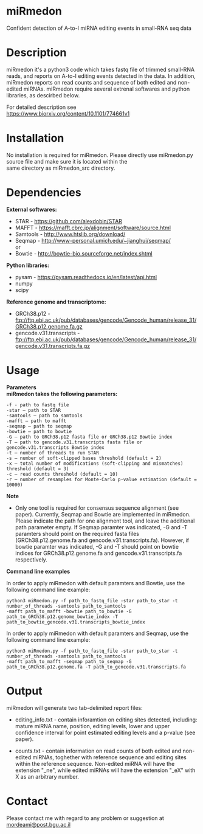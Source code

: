 # miRmedon
Confident detection of A-to-I miRNA editing events in small-RNA seq data

# Description
miRmedon it's a python3 code which takes fastq file of trimmed small-RNA reads, and reports on A-to-I editing events 
detected in the data. In addition, miRmedon reports on read counts and sequence of both edited and non-edited miRNAs. 
miRmedon require several extrenal softwares and python libraries, as descirbed below.

For detailed description see https://www.biorxiv.org/content/10.1101/774661v1

# Installation
No installation is required for miRmedon. Please directly use miRmedon.py source file and make sure it is located within the  
same directory as miRmedon_src directory.  

# Dependencies
**External softwares:**
- STAR - https://github.com/alexdobin/STAR 
- MAFFT - https://mafft.cbrc.jp/alignment/software/source.html
- Samtools - http://www.htslib.org/download/ 
- Seqmap - http://www-personal.umich.edu/~jianghui/seqmap/ \
or
- Bowtie - http://bowtie-bio.sourceforge.net/index.shtml 

**Python libraries:** 
- pysam - https://pysam.readthedocs.io/en/latest/api.html 
- numpy 
- scipy

**Reference genome and transcriptome:**
- GRCh38.p12 - ftp://ftp.ebi.ac.uk/pub/databases/gencode/Gencode_human/release_31/GRCh38.p12.genome.fa.gz
- gencode.v31.transcripts - ftp://ftp.ebi.ac.uk/pub/databases/gencode/Gencode_human/release_31/gencode.v31.transcripts.fa.gz

# Usage
**Parameters** \
**miRmedon takes the following parameters:**
```
-f - path to fastq file
-star – path to STAR 
-samtools – path to samtools
-mafft – path to mafft 
-seqmap – path to seqmap
-bowtie – path to bowtie
-G – path to GRCh38.p12 fasta file or GRCh38.p12 Bowtie index
-T – path to gencode.v31.transcripts fasta file or gencode.v31.transcripts Bowtie index
-t – number of threads to run STAR
-s – number of soft-clipped bases threshold (default = 2)
-x – total number of modifications (soft-clipping and mismatches) threshold (default = 3)
-c – read counts threshold (default = 10)
-r – number of resamples for Monte-Carlo p-value estimation (default = 10000)
```
**Note**
- Only one tool is required for consensus sequence alignment (see paper). Currently, Seqmap and Bowtie are implemented in miRmedon. 
Please indicate the path for one alignment tool, and leave the additional path parameter empty. If Seqmap paramter was indicated,
-G and -T paramters should point on the required fasta files (GRCh38.p12.genome.fa and gencode.v31.transcripts.fa).
However, if bowtie paramter was indicated, -G and -T should point on bowtie indices for GRCh38.p12.genome.fa and gencode.v31.transcripts.fa
respectively.

**Command line examples** 

In order to apply miRmedon with default paramters and Bowtie, use the following command line example: 
```
python3 miRmedon.py -f path_to_fastq_file -star path_to_star -t number_of_threads -samtools path_to_samtools
-mafft path_to_mafft -bowtie path_to_bowtie -G path_to_GRCh38.p12.genome_bowtie_index -T path_to_bowtie_gencode.v31.transcripts_bowtie_index
```

In order to apply miRmedon with default paramters and Seqmap, use the following command line example: 
```
python3 miRmedon.py -f path_to_fastq_file -star path_to_star -t number_of_threads -samtools path_to_samtools
-mafft path_to_mafft -seqmap path_to_seqmap -G path_to_GRCh38.p12.genome.fa -T path_to_gencode.v31.transcripts.fa
```

# Output
miRmedon will generate two tab-delimited report files: 
- editing_info.txt - contain inforamtion on editing sites detected, including: mature miRNA name, position, editing levels, 
lower and upper confidence interval for point estimated editing levels and a p-value (see paper).

- counts.txt - contain information on read counts of both edited and non-edited miRNAs, toghether with reference sequence and editing sites
within the reference sequence. Non-edited miRNA will have the extension "_ne", while edited miRNAs will have the extension "_eX" with X as
an arbitrary number.

# Contact 
Please contact me with regard to any problem or suggestion at mordeami@post.bgu.ac.il
